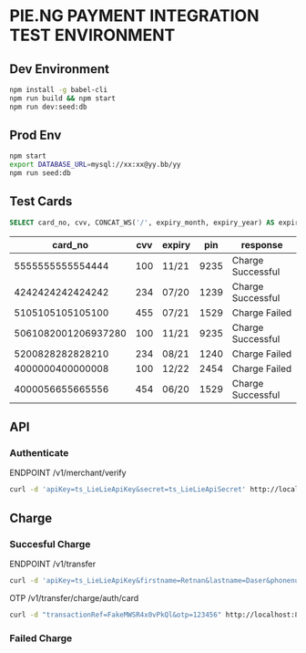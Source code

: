 # PIE.NG PAYMENT INTEGRATION TEST ENVIRONMENT

## Dev Environment
 ```sh
 npm install -g babel-cli
 npm run build && npm start
 npm run dev:seed:db
 ```

## Prod Env
```sh
npm start
export DATABASE_URL=mysql://xx:xx@yy.bb/yy
npm run seed:db
```

## Test Cards
```sql
SELECT card_no, cvv, CONCAT_WS('/', expiry_month, expiry_year) AS expiry, pin, CONCAT_WS('',success_response, failure_response) AS response FROM cards`;
```

| card_no            |  cvv |  expiry | pin  | response           |
|--------------------|------|---------|------|--------------------|
|5555555555554444    | 100  | 11/21   | 9235 | Charge Successful  |
|4242424242424242    | 234  | 07/20   | 1239 | Charge Successful  |
|5105105105105100    | 455  | 07/21   | 1529 | Charge Failed      |
|5061082001206937280 | 100  | 11/21   | 9235 | Charge Successful  |
|5200828282828210    | 234  | 08/21   | 1240 | Charge Failed      |
|4000000400000008    | 100  | 12/22   | 2454 | Charge Failed      |
|4000056655665556    | 454  | 06/20   | 1529 | Charge Successful  |


## API
### Authenticate

ENDPOINT /v1/merchant/verify

```sh
curl -d 'apiKey=ts_LieLieApiKey&secret=ts_LieLieApiSecret' http://localhost:8080/v1/merchant/verify
```


## Charge
### Succesful Charge
ENDPOINT /v1/transfer
```sh
curl -d 'apiKey=ts_LieLieApiKey&firstname=Retnan&lastname=Daser&phonenumber=%2b8161730129&naration=cardpayment&amount=2000&fee=75&recipient=wallet&card_no=4000056655665556&cvv=454&expiry_year=20&expiry_month=06' -v -H "Authorization: eyJ0eXAiOiJKV1QiLCJhbGciOiJIUzI1NiJ9.eyJjbGllbnQiOnsiYXBpS2V5IjoidHNfTGllTGllQXBpS2V5In0sImV4cCI6MTUwNzg4MDM1Nzk3Nn0.mdBK7kKb11QX587YBzQL_NPJn5B80zUjWmD682hgKX8" http://localhost:8080/v1/transfer
```
OTP 
/v1/transfer/charge/auth/card
```sh
curl -d "transactionRef=FakeMWSR4x0vPkQl&otp=123456" http://localhost:8080/v1/transfer/charge/auth/card
```

### Failed Charge
